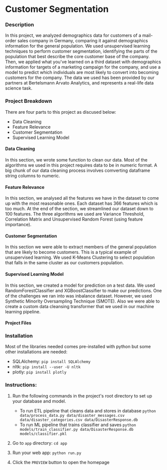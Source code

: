
# Customer Segmentation
### Description
In this project, we analyzed demographics data for customers of a mail-order sales company in Germany, comparing it against demographics information for the general population. We used unsupervised learning techniques to perform customer segmentation, identifying the parts of the population that best describe the core customer base of the company. Then, we applied what you've learned on a third dataset with demographics information for targets of a marketing campaign for the company, and use a model to predict which individuals are most likely to convert into becoming customers for the company. The data we used has been provided by our partners at Bertelsmann Arvato Analytics, and represents a real-life data science task.

### Project Breakdown
There are four parts to this project as discused below:
- Data Cleaning
- Feature Relevance
- Customer Segmentation
- Supervised Learning Model

#### Data Cleaning
In this section, we wrote some function to clean our data. Most of the algorithms we used in this project requires data to be in numeric format. A big chunk of our data cleaning process involves comverting dataframe string columns to numeric.

#### Feature Relevance
In this section, we analysed all the features we have in the dataset to come up with the most reasonable ones. Each dataset has 366 features which is too much. At the end of the section, we streamlined our dataset down to 100 features. The three algorithms we used are Variance Threshold, Correlation Matrix and Unsupervised Random Forest (using feature importance).

#### Customer Segmentation
In this section we were able to extract members of the general population that are likely to become customers. This is a typical example of unsupervised learning. We used K-Means Clustering to select population that falls in the same cluster as our customers population.

#### Supervised Learning Model
In this section, we created a model for prediction on a test data. We used RandomForestClassifier and XGBoostClassifier to make our predictions. One of the challenges we ran into was inbalance dataset. However, we used Synthetic Minority Oversampling Technique (SMOTE). Also we were able to create a custom data cleansing transformer that we used in our machine learning pipeline.

#### Project Files


### Installation
Most of the libraries needed comes pre-installed with python but some other installations are needed:
-   SQLAlchemy: `pip install SQLAlchemy`
-   nltk: `pip install --user -U nltk`
-   plotly: `pip install plotly`
### Instructions:
1. Run the following commands in the project's root directory to set up your database and model.

    - To run ETL pipeline that cleans data and stores in database
        `python data/process_data.py data/disaster_messages.csv data/disaster_categories.csv data/DisasterResponse.db`
    - To run ML pipeline that trains classifier and saves
        `python models/train_classifier.py data/DisasterResponse.db models/classifier.pkl`

2. Go to `app` directory: `cd app`

3. Run your web app: `python run.py`

4. Click the `PREVIEW` button to open the homepage
